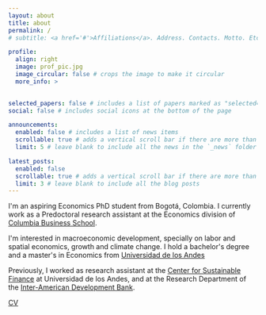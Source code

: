 ```yaml
---
layout: about
title: about
permalink: /
# subtitle: <a href='#'>Affiliations</a>. Address. Contacts. Motto. Etc.

profile:
  align: right
  image: prof_pic.jpg
  image_circular: false # crops the image to make it circular
  more_info: >
    

selected_papers: false # includes a list of papers marked as "selected={true}"
social: false # includes social icons at the bottom of the page

announcements:
  enabled: false # includes a list of news items
  scrollable: true # adds a vertical scroll bar if there are more than 3 news items
  limit: 5 # leave blank to include all the news in the `_news` folder

latest_posts:
  enabled: false
  scrollable: true # adds a vertical scroll bar if there are more than 3 new posts items
  limit: 3 # leave blank to include all the blog posts
---
```


I'm an aspiring Economics PhD student from Bogotá, Colombia. I currently work as a Predoctoral research assistant at the Economics division of [Columbia Business School](https://www.gsb.columbia.edu/). 

I'm interested in macroeconomic development, specially on labor and spatial economics, growth and climate change. I hold a bachelor's degree and a master's in Economics from [Universidad de los Andes](https://economia.uniandes.edu.co/)

Previously, I worked as research assistant at the [Center for Sustainable Finance](https://cfs.uniandes.edu.co/es/) at Universidad de los Andes, and at the Research Department of the [Inter-American Development Bank](https://www.iadb.org/en/knowledge-resources/research-idb).

[CV](https://www.dropbox.com/scl/fi/4od37bx6enfm2tx2vmpol/CV.pdf?rlkey=2eafmh5np9cfhmvhppuho4734&st=mlxpfvti&dl=0)
